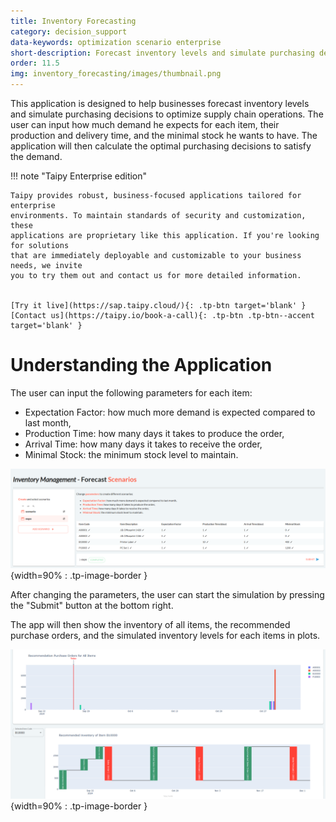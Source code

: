 ```yaml
---
title: Inventory Forecasting
category: decision_support
data-keywords: optimization scenario enterprise
short-description: Forecast inventory levels and simulate purchasing decisions to optimize supply chain operations.
order: 11.5
img: inventory_forecasting/images/thumbnail.png
---
```



This application is designed to help businesses forecast inventory levels and simulate
purchasing decisions to optimize supply chain operations. The user can input how much demand
he expects for each item, their production and delivery time, and the minimal stock he wants to
have. The application will then calculate the optimal purchasing decisions to satisfy the
demand.

!!! note "Taipy Enterprise edition"

    Taipy provides robust, business-focused applications tailored for enterprise
    environments. To maintain standards of security and customization, these
    applications are proprietary like this application. If you're looking for solutions
    that are immediately deployable and customizable to your business needs, we invite
    you to try them out and contact us for more detailed information.


    [Try it live](https://sap.taipy.cloud/){: .tp-btn target='blank' }
    [Contact us](https://taipy.io/book-a-call){: .tp-btn .tp-btn--accent target='blank' }


# Understanding the Application

The user can input the following parameters for each item:
- Expectation Factor: how much more demand is expected compared to last month,
- Production Time: how many days it takes to produce the order,
- Arrival Time: how many days it takes to receive the order,
- Minimal Stock: the minimum stock level to maintain.

![Data page](images/scenario.png){width=90% : .tp-image-border }

After changing the parameters, the user can start the simulation by pressing the "Submit"
button at the bottom right.

The app will then show the inventory of all items, the recommended purchase orders, and the simulated inventory levels for each items in plots.

![Scenario Creation](images/visualization.png){width=90% : .tp-image-border }